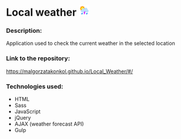 # Local weather   <img alt="Logo" src="img/icon.png" width="30">

### Description:
Application used to check the current weather in the selected location

### Link to the repository:
https://malgorzatakonkol.github.io/Local_Weather/#/

### Technologies used:
* HTML
* Sass
* JavaScript
* jQuery
* AJAX (weather forecast API)
* Gulp